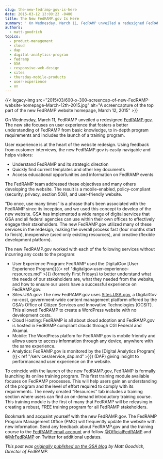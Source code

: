 ```yaml
---
slug: the-new-fedramp-gov-is-here
date: 2015-03-12 13:00:23 -0400
title: The New FedRAMP.gov Is Here
summary: ' On Wednesday, March 11, FedRAMP unveiled a redesigned FedRAMP.gov. The new site focuses on user experience that fosters a better understanding of FedRAMP from basic knowledge, to in-depth program requirements and includes the launch of a'
authors:
  - matt-goodrich
topics:
  - product-management
  - cloud
  - dap
  - digital-analytics-program
  - fedramp
  - GSA
  - responsive-web-design
  - sites
  - thursday-mobile-products
  - user-experience
  - ux
---
```


{{< legacy-img src="2015/03/600-x-300-screencap-of-new-FedRAMP-website-homepage-March-12th-2015.jpg" alt="A screencapture of the top part of the new FedRAMP website homepage, March 12, 2015" >}}

On Wednesday, March 11, FedRAMP unveiled a redesigned [FedRAMP.gov](https://www.fedramp.gov/). The new site focuses on user experience that fosters a better understanding of FedRAMP from basic knowledge, to in-depth program requirements and includes the launch of a training program.

User experience is at the heart of the website redesign. Using feedback from customer interviews, the new FedRAMP.gov is easily navigable and helps visitors:

  * Understand FedRAMP and its strategic direction
  * Quickly find current templates and other key documents
  * Access educational opportunities and information on FedRAMP events

The FedRAMP team addressed these objectives and many others developing the website. The result is a mobile-enabled, policy-compliant (security, privacy, section 508), and user-friendly website.

“Do once, use many times” is a phrase that’s been associated with the FedRAMP since its inception, and we used this concept to develop of the new website. GSA has implemented a wide range of digital services that GSA and all federal agencies can use within their own offices to effectively engage their stakeholders. The new FedRAMP.gov utilized many of these services in the redesign, making the overall process fast (four months start to finish), inexpensive (used only existing resources), and creative (flexible development platform).

The new FedRAMP.gov worked with each of the following services without incurring any costs to the program:

  * User Experience Program: FedRAMP used the DigitalGov [User Experience Program]({{< ref "digitalgov-user-experience-resources.md" >}}) (formerly First Fridays) to better understand what the needs of our stakeholders are, what they needed from the website, and how to ensure our users have a successful experience on FedRAMP.gov.
  * Sites.USA.gov: The new FedRAMP.gov uses [Sites.USA.gov](https://sites.usa.gov/), a DigitalGov no-cost, government-wide content management platform offered by the GSA’s Office of Citizen Services and Innovative Technologies (OCSIT). This allowed FedRAMP to create a WordPress website with no development costs.
  * Cloud Hosting: FedRAMP is all about cloud adoption and FedRAMP.gov is hosted in FedRAMP compliant clouds through CGI Federal and Akamai.
  * Mobile: The WordPress platfom for FedRAMP.gov is mobile friendly and allows users to access information through any device, anywhere with the same experience.
  * Analytics: FedRAMP.gov is monitored by the [Digital Analytics Program]({{< ref "/services/service_dap.md" >}}) (DAP) giving insight to performanceand user experience on the website.

To coincide with the launch of the new FedRAMP.gov, FedRAMP is formally launching its online training program. This first training module available focuses on FedRAMP processes. This will help users gain an understanding of the program and the level of effort required to comply with its requirements. The newly created “Resources” tab includes a training section where users can find an on-demand introductory training course. This training module is the first of many that FedRAMP will be releasing in creating a robust, FREE training program for all FedRAMP stakeholders.

Bookmark and acquaint yourself with the new FedRAMP.gov. The FedRAMP Program Management Office (PMO) will frequently update the website with new information. Send any feedback about FedRAMP.gov and the training course to the [FedRAMP email account](info@fedramp.gov) and follow [@OfficialFedRAMP](https://twitter.com/officialfedramp) and [@MrFedRAMP](https://twitter.com/mrfedramp) on Twitter for additional updates.

_This post was [originally published on the GSA blog](http://gsablogs.gsa.gov/gsablog/2015/03/10/the-new-fedramp-gov-is-here/) by Matt Goodrich, Director of FedRAMP._
